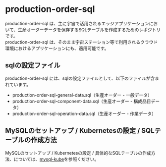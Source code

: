 # production-order-sql    

production-order-sql は、主に宇宙で活用されるエッジアプリケーションにおいて、生産オーダーデータを保存するSQLテーブルを作成するためのレポジトリです。  
production-order-sql は、そのまま宇宙ステーション等で利用されるクラウド環境におけるアプリケーションにも、適用可能です。  

## sqlの設定ファイル

production-order-sql には、sqlの設定ファイルとして、以下のファイルが含まれています。  

* production-order-sql-general-data.sql（生産オーダー - 一般データ）
* production-order-sql-component-data.sql（生産オーダー - 構成品目データ）
* production-order-sql-operation-data.sql（生産オーダー - 作業データ）

## MySQLのセットアップ / Kubernetesの設定 / SQLテーブルの作成方法
MySQLのセットアップ / Kubernetesの設定 / 具体的なSQLテーブルの作成方法、については、[mysql-kube](https://github.com/latonaio/mysql-kube)を参照ください。

